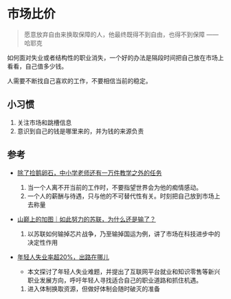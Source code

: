 # 市场比价

> 愿意放弃自由来换取保障的人，他最终既得不到自由，也得不到保障 —— 哈耶克

如何面对失业或者结构性的职业消失，一个好的办法是隔段时间把自己放在市场上看看，自己值多少钱。

人需要不断找自己喜欢的工作，不要相信当前的稳定。


## 小习惯

1. 关注市场和跳槽信息
2. 意识到自己的钱是哪里来的，并为钱的来源负责


## 参考

+ [除了捡鹅卵石，中小学老师还有一万件教学之外的任务](https://mp.weixin.qq.com/s/ngQd9Knm5l15ffqD9IsSqQ)
   1. 当一个人离不开当前的工作时，不要指望世界会为他的痴情感动。
   2. 一个人的薪酬与待遇，只与他的不可替代性有关。时刻把自己放到市场上去称量

+ [山巅上的加图｜如此努力的苏联，为什么还是输了？](https://chinadigitaltimes.net/chinese/696533.html?amp)
   1. 以苏联如何输掉芯片战争，乃至输掉国运为例，讲了市场在科技进步中的决定性作用

+ [年轻人失业率超20%，出路在哪儿](https://mp.weixin.qq.com/s/JyxF5R0_Dk6uHRLPyQ6xCA)
   - 本文探讨了年轻人失业难题，并提出了互联网平台就业和知识零售等新兴职业发展方向，呼吁年轻人寻找适合自己的职业道路和抓住机遇。
   1. 进入体制换取资源，但做好体制会随时破灭的准备 